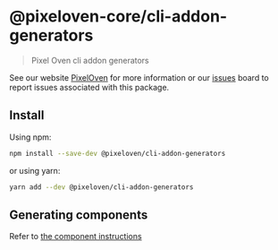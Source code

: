 # @pixeloven-core/cli-addon-generators

> Pixel Oven cli addon generators

See our website [PixelOven](https://www.pixeloven.com/) for more information or our [issues](https://github.com/pixeloven/pixeloven/issues) board to report issues associated with this package.

## Install

Using npm:

```sh
npm install --save-dev @pixeloven/cli-addon-generators
```

or using yarn:

```sh
yarn add --dev @pixeloven/cli-addon-generators
```

## Generating components

Refer to [the component instructions](./component.md)
